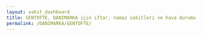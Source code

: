 ```yaml
---
layout: vakit_dashboard
title: GENTOFTE, DANIMARKA için iftar, namaz vakitleri ve hava durumu - ilçe/eyalet seç
permalink: /DANIMARKA/GENTOFTE/
---
```


<script type="text/javascript">
  var GLOBAL_COUNTRY = 'DANIMARKA';
  var GLOBAL_CITY = 'GENTOFTE';
  var GLOBAL_STATE = '';
  var lat = 72;
  var lon = 21;
</script>
